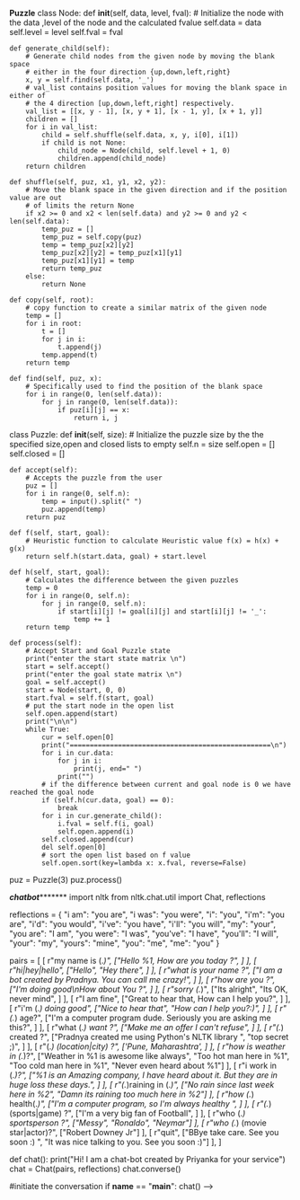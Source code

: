 **********************************************************Puzzle**********************************************************
class Node:
    def __init__(self, data, level, fval):
        # Initialize the node with the data ,level of the node and the calculated fvalue
        self.data = data
        self.level = level
        self.fval = fval

    def generate_child(self):
        # Generate child nodes from the given node by moving the blank space
        # either in the four direction {up,down,left,right}
        x, y = self.find(self.data, '_')
        # val_list contains position values for moving the blank space in either of
        # the 4 direction [up,down,left,right] respectively.
        val_list = [[x, y - 1], [x, y + 1], [x - 1, y], [x + 1, y]]
        children = []
        for i in val_list:
            child = self.shuffle(self.data, x, y, i[0], i[1])
            if child is not None:
                child_node = Node(child, self.level + 1, 0)
                children.append(child_node)
        return children

    def shuffle(self, puz, x1, y1, x2, y2):
        # Move the blank space in the given direction and if the position value are out
        # of limits the return None
        if x2 >= 0 and x2 < len(self.data) and y2 >= 0 and y2 < len(self.data):
            temp_puz = []
            temp_puz = self.copy(puz)
            temp = temp_puz[x2][y2]
            temp_puz[x2][y2] = temp_puz[x1][y1]
            temp_puz[x1][y1] = temp
            return temp_puz
        else:
            return None

    def copy(self, root):
        # copy function to create a similar matrix of the given node
        temp = []
        for i in root:
            t = []
            for j in i:
                t.append(j)
            temp.append(t)
        return temp

    def find(self, puz, x):
        # Specifically used to find the position of the blank space
        for i in range(0, len(self.data)):
            for j in range(0, len(self.data)):
                if puz[i][j] == x:
                    return i, j


class Puzzle:
    def __init__(self, size):
        # Initialize the puzzle size by the the specified size,open and closed lists to empty
        self.n = size
        self.open = []
        self.closed = []

    def accept(self):
        # Accepts the puzzle from the user
        puz = []
        for i in range(0, self.n):
            temp = input().split(" ")
            puz.append(temp)
        return puz

    def f(self, start, goal):
        # Heuristic function to calculate Heuristic value f(x) = h(x) + g(x)
        return self.h(start.data, goal) + start.level

    def h(self, start, goal):
        # Calculates the difference between the given puzzles
        temp = 0
        for i in range(0, self.n):
            for j in range(0, self.n):
                if start[i][j] != goal[i][j] and start[i][j] != '_':
                    temp += 1
        return temp

    def process(self):
        # Accept Start and Goal Puzzle state
        print("enter the start state matrix \n")
        start = self.accept()
        print("enter the goal state matrix \n")
        goal = self.accept()
        start = Node(start, 0, 0)
        start.fval = self.f(start, goal)
        # put the start node in the open list
        self.open.append(start)
        print("\n\n")
        while True:
            cur = self.open[0]
            print("==================================================\n")
            for i in cur.data:
                for j in i:
                    print(j, end=" ")
                print("")
            # if the difference between current and goal node is 0 we have reached the goal node
            if (self.h(cur.data, goal) == 0):
                break
            for i in cur.generate_child():
                i.fval = self.f(i, goal)
                self.open.append(i)
            self.closed.append(cur)
            del self.open[0]
            # sort the open list based on f value
            self.open.sort(key=lambda x: x.fval, reverse=False)
puz = Puzzle(3)
puz.process()


*************************************************chatbot********************************************************
import nltk
from nltk.chat.util import Chat, reflections

reflections = {
    "i am": "you are",
    "i was": "you were",
    "i": "you",
    "i'm": "you are",
    "i'd": "you would",
    "i've": "you have",
    "i'll": "you will",
    "my": "your",
    "you are": "I am",
    "you were": "I was",
    "you've": "I have",
    "you'll": "I will",
    "your": "my",
    "yours": "mine",
    "you": "me",
    "me": "you"
}

pairs = [
    [
        r"my name is (.*)",
        ["Hello %1, How are you today ?", ]
    ],
    [
        r"hi|hey|hello",
        ["Hello", "Hey there", ]
    ],
    [
        r"what is your name ?",
        ["I am a bot created by Pradnya. You can call me crazy!", ]
    ],
    [
        r"how are you ?",
        ["I'm doing good\nHow about You ?", ]
    ],
    [
        r"sorry (.*)",
        ["Its alright", "Its OK, never mind", ]
    ],
    [
        r"I am fine",
        ["Great to hear that, How can I help you?", ]
    ],
    [
        r"i'm (.*) doing good",
        ["Nice to hear that", "How can I help you?:)", ]
    ],
    [
        r"(.*) age?",
        ["I'm a computer program dude. Seriously you are asking me this?", ]
    ],
    [
        r"what (.*) want ?",
        ["Make me an offer I can't refuse", ]
    ],
    [
        r"(.*) created ?",
        ["Pradnya created me using Python's NLTK library ", "top secret ;)", ]
    ],
    [
        r"(.*) (location|city) ?",
        ['Pune, Maharashtra', ]
    ],
    [
        r"how is weather in (.*)?",
        ["Weather in %1 is awesome like always", "Too hot man here in %1", "Too cold man here in %1",
         "Never even heard about %1"]
    ],
    [
        r"i work in (.*)?",
        ["%1 is an Amazing company, I have heard about it. But they are in huge loss these days.", ]
    ],
    [
        r"(.*)raining in (.*)",
        ["No rain since last week here in %2", "Damn its raining too much here in %2"]
    ],
    [
        r"how (.*) health(.*)",
        ["I'm a computer program, so I'm always healthy ", ]
    ],
    [
        r"(.*) (sports|game) ?",
        ["I'm a very big fan of Football", ]
    ],
    [
        r"who (.*) sportsperson ?",
        ["Messy", "Ronaldo", "Neymar"]
    ],
    [
        r"who (.*) (movie star|actor)?",
        ["Robert Downey Jr"]
    ],
    [
        r"quit",
        ["BBye take care. See you soon :) ", "It was nice talking to you. See you soon :)"]
    ],
]


def chat():
    print("Hi! I am a chat-bot created by Priyanka for your service")
    chat = Chat(pairs, reflections)
    chat.converse()


#initiate the conversation
if __name__ == "__main__":
    chat() -->
